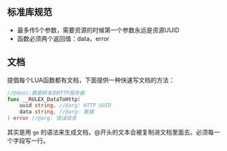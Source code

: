 ## 标准库规范

- 最多传5个参数，需要资源的时候第一个参数永远是资源UUID
- 函数必须两个返回值：data，error

## 文档
提倡每个LUA函数都有文档，下面提供一种快速写文档的方法：
```go
//@desc:数据转发到HTTP服务器
func __RULEX_DataToHttp(
	uuid string, //@arg: HTTP UUID
	data string, //@arg: 数据
) error //@arg: 错误信息

```
其实是用 `go` 的语法来生成文档，@开头的文本会被复制进文档里面去。必须每一个字段写一行。